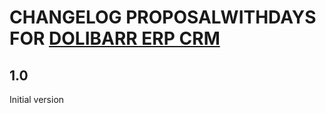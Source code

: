 # CHANGELOG PROPOSALWITHDAYS FOR [DOLIBARR ERP CRM](https://www.dolibarr.org)

## 1.0

Initial version
